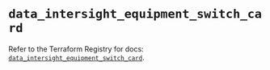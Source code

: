 # `data_intersight_equipment_switch_card`

Refer to the Terraform Registry for docs: [`data_intersight_equipment_switch_card`](https://registry.terraform.io/providers/ciscodevnet/intersight/1.0.71/docs/data-sources/equipment_switch_card).
